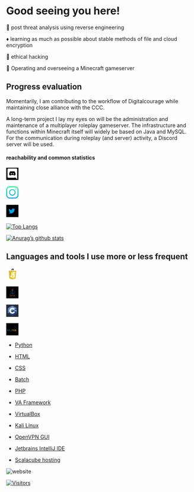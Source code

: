 # Good seeing you here!

👀 post threat analysis using reverse engineering

♦️ learning as much as possible about stable methods of file and cloud encryption

💭 ethical hacking

🧠 Operating and overseeing a Minecraft gameserver


## Progress evaluation

Momentarily, I am contributing to the workflow of Digitalcourage while maintaining close alliance with the CCC.

A long-term project I lay my eyes on will be the administration and maintenance of a multiplayer roleplay gameserver.
The infrastructure and functions within Minecraft itself will widely be based on Java and MySQL. 
For the communication during roleplay (and server) activity, a Discord server will be used.

#### reachability and common statistics

<a href="https://discordapp.com/users/748980705907966012"><img align="centre" src="https://raw.githubusercontent.com/devtill2yeah/visual-configs/main/images/47015533.png" alt="devtill2yeah | Discord" width="33px"/></a>

<a href="https://instagram.com/devtill2yeah"><img align="centre" src="https://raw.githubusercontent.com/devtill2yeah/visual-configs/main/images/instagram.png" alt="devtill2yeah | Instagram" width="33px"/></a>

<a href="https://twitter.com/devtill2yeah"><img align="centre" src="https://raw.githubusercontent.com/devtill2yeah/visual-configs/main/images/twitter.jpg" alt="devtill2yeah | Twitter" width="33px"/></a>

[![Top Langs](https://github-readme-stats.vercel.app/api/top-langs/?username=devtill2yeah&layout=compact)](https://github.com/devtill2yeah) 

[![Anurag’s github stats](https://github-readme-stats.vercel.app/api?username=devtill2yeah)](https://github.com/devtill2yeah) 

## Languages and tools I use more or less frequent

<a href="https://www.javascript.com/"><img align="centre" src="https://raw.githubusercontent.com/devtill2yeah/visual-configs/main/images/js .png" alt="devtill2yeah | js" width="33px"/></a>

<a href="https://www.java.com/"><img align="centre" src="https://raw.githubusercontent.com/devtill2yeah/visual-configs/main/images/java .png" alt="devtill2yeah | java" width="33px"/></a>

<a href="https://www.w3schools.com/cpp/cpp_intro.asp"><img align="centre" src="https://raw.githubusercontent.com/devtill2yeah/visual-configs/main/images/c++ .jpg" alt="devtill2yeah | cplusplus" width="33px"/></a>

<a href="https://www.mysql.com/"><img align="centre" src="https://raw.githubusercontent.com/devtill2yeah/visual-configs/main/images/mysql.png" alt="devtill2yeah | mysql" width="33px"/></a>

- [Python](https://www.python.org/)

- [HTML](https://html.com/)

- [CSS](https://www.w3schools.com/css/default.asp)

- [Batch](https://www.tutorialspoint.com/batch_script/index.htm)

- [PHP](https://www.php.net/)

- [VA Framework](http://vaframework.com/)

- [VirtualBox](https://www.virtualbox.org/)

- [Kali Linux](https://www.kali.org/docs/)

- [OpenVPN GUI](https://openvpn.net/access-server/)

- [Jetbrains IntelliJ IDE](https://www.jetbrains.com/idea/features/)

- [Scalacube hosting](https://scalacube.com/hosting/server/minecraft)

<img alt="website" src="https://img.shields.io/website?down_color=neonred&down_message=inactive&up_color=neongreen&up_message=active&url=https%3A%2F%2Flinktr.ee%2Fdevtill2yeah">
  
[![Visitors](https://visitor-badge.glitch.me/badge?page_id=devtill2yeah.devtill2yeah)]([https://www.yushi.dev/](https://github.com/devtill2yeah/devtill2yeah))
 
